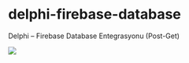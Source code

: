 # delphi-firebase-database
Delphi – Firebase Database Entegrasyonu (Post-Get)


![](https://raw.githubusercontent.com/yhackup/delphi-firebase-database/master/post-example.jpg)
